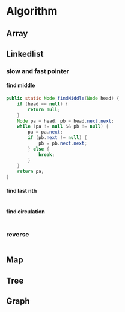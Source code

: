 # Algorithm
## Array
## Linkedlist
### slow and fast pointer
#### find middle
```java
public static Node findMiddle(Node head) {
    if (head == null) {
        return null;
    }
    Node pa = head, pb = head.next.next;
    while (pa != null && pb != null) {
        pa = pa.next;
        if (pb.next != null) {
            pb = pb.next.next;
        } else {
            break;
        }
    }
    return pa;
}
```
#### find last nth
```java

```
#### find circulation
```java

```
### reverse
```java

```
## Map

## Tree
## Graph
